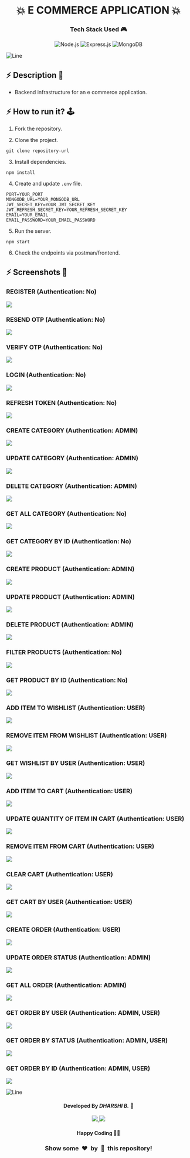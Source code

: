 
<h1 align='center'><b>💥 E COMMERCE APPLICATION 💥</b></h1>

<!-- -------------------------------------------------------------------------------------------------------------- -->

<h3 align='center'>Tech Stack Used 🎮</h3>
<!-- enlist all the technologies used to create this project from them (Remove comment using 'ctrl+z' or 'command+z') -->

<div align='center'>
  <img src="https://img.shields.io/badge/node.js-6DA55F?style=for-the-badge&logo=node.js&logoColor=white" alt="Node.js"/>
  <img src="https://img.shields.io/badge/express.js-%23404d59.svg?style=for-the-badge&logo=express&logoColor=%2361DAFB" alt="Express.js"/>
  <img src="https://img.shields.io/badge/MongoDB-%234ea94b.svg?style=for-the-badge&logo=mongodb&logoColor=white" alt="MongoDB"/>
</div>


![Line](https://github.com/Avdhesh-Varshney/WebMasterLog/assets/114330097/4b78510f-a941-45f8-a9d5-80ed0705e847)

<!-- -------------------------------------------------------------------------------------------------------------- -->

## :zap: Description 📃

- Backend infrastructure for an e commerce application.
  
<!-- -------------------------------------------------------------------------------------------------------------- -->

## :zap: How to run it? 🕹️

1. Fork the repository.

2. Clone the project.

```
git clone repository-url
```

3. Install dependencies.

```
npm install
```

4. Create and update `.env` file.

```
PORT=YOUR_PORT
MONGODB_URL=YOUR_MONGODB_URL
JWT_SECRET_KEY=YOUR_JWT_SECRET_KEY
JWT_REFRESH_SECRET_KEY=YOUR_REFRESH_SECRET_KEY
EMAIL=YOUR_EMAIL
EMAIL_PASSWORD=YOUR_EMAIL_PASSWORD
```

5. Run the server.

```
npm start
```

6. Check the endpoints via postman/frontend.



<!-- -------------------------------------------------------------------------------------------------------------- -->

## :zap: Screenshots 📸

### REGISTER (Authentication: No)
<img src="./images/auth_register.png"/>

### RESEND OTP (Authentication: No)
<img src="./images/auth_resend.png"/>

### VERIFY OTP (Authentication: No)
<img src="./images/auth_verifyOTP.png"/>

### LOGIN (Authentication: No)
<img src="./images/auth_login.png"/>

### REFRESH TOKEN (Authentication: No)
<img src="./images/auth_refreshtoken.png"/>


### CREATE CATEGORY (Authentication: ADMIN)
<img src="./images/category_create.png"/>

### UPDATE CATEGORY (Authentication: ADMIN)
<img src="./images/category_update.png"/>

### DELETE CATEGORY (Authentication: ADMIN)
<img src="./images/category_delete.png"/>

### GET ALL CATEGORY (Authentication: No)
<img src="./images/category_all.png"/>

### GET CATEGORY BY ID (Authentication: No)
<img src="./images/category_id.png"/>

### CREATE PRODUCT (Authentication: ADMIN)
<img src="./images/product_create.png"/>

### UPDATE PRODUCT (Authentication: ADMIN)
<img src="./images/product_update.png"/>

### DELETE PRODUCT (Authentication: ADMIN)
<img src="./images/product_delete.png"/>

### FILTER PRODUCTS (Authentication: No)
<img src="./images/product_filter.png"/>

### GET PRODUCT BY ID (Authentication: No)
<img src="./images/product_id.png"/>

### ADD ITEM TO WISHLIST (Authentication: USER)
<img src="./images/wishlist_add.png"/>

### REMOVE ITEM FROM WISHLIST (Authentication: USER)
<img src="./images/wishlist_remove.png"/>

### GET WISHLIST BY USER (Authentication: USER)
<img src="./images/wishlist_get+by_user.png"/>

### ADD ITEM TO CART (Authentication: USER)
<img src="./images/cart_add.png"/>

### UPDATE QUANTITY OF ITEM IN CART (Authentication: USER)
<img src="./images/cart_update_qty.png"/>

### REMOVE ITEM FROM CART (Authentication: USER)
<img src="./images/cart_remove_item.png"/>

### CLEAR CART (Authentication: USER)
<img src="./images/cart_clear.png"/>

### GET CART BY USER (Authentication: USER)
<img src="./images/cart_get_by_user.png"/>

### CREATE ORDER (Authentication: USER)
<img src="./images/order_create.png"/>

### UPDATE ORDER STATUS (Authentication: ADMIN)
<img src="./images/order_update_status.png"/>

### GET ALL ORDER (Authentication: ADMIN)
<img src="./images/order_get_all.png"/>

### GET ORDER BY USER (Authentication: ADMIN, USER)
<img src="./images/order_get_by_user.png"/>

### GET ORDER BY STATUS (Authentication: ADMIN, USER)
<img src="./images/order_get_by_status.png"/>

### GET ORDER BY ID (Authentication: ADMIN, USER)
<img src="./images/order_getbyid.png"/>



![Line](https://github.com/Avdhesh-Varshney/WebMasterLog/assets/114330097/4b78510f-a941-45f8-a9d5-80ed0705e847)

<!-- -------------------------------------------------------------------------------------------------------------- -->

<h4 align='center'>Developed By <b><i>DHARSHI B.</i></b> 👩</h4>
<p align='center'>
  <a href='https://www.linkedin.com/in/dharshi-balasubramaniyam-47b193243'>
    <img src='https://img.shields.io/badge/linkedin-%230077B5.svg?style=for-the-badge&logo=linkedin&logoColor=white' />
  </a>
  <a href='https://github.com/DharshiBalasubramaniyam'>
    <img src='https://img.shields.io/badge/github-%23121011.svg?style=for-the-badge&logo=github&logoColor=white' />
  </a>
</p>

<h4 align='center'>Happy Coding 🧑‍💻</h4>

<h3 align="center">Show some &nbsp;❤️&nbsp; by &nbsp;🌟&nbsp; this repository!</h3>
